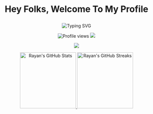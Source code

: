 <!---
rayan/rayanio is a ✨ special ✨ repository because its `README.md` (this file) appears on your GitHub profile.
You can click the Preview link to take a look at your changes.
--->

# <p align="center"> Hey Folks, Welcome To My Profile </p>

<p align="center">
  <img src="https://readme-typing-svg.demolab.com/?lines=Welcome+to+my+GitHub+Profile!;Python+Developer;Frontend+and+Backend+Wizard;Always+Learning+New+Tech&center=true&width=600&height=50" alt="Typing SVG"/>
</p>


<p align="center">
  <img src="https://komarev.com/ghpvc/?username=rayanio&style=flat-square&color=blue" alt="Profile views"/>
  <a href="mailto:rayanmoussalli@proton.me"><img src="https://img.shields.io/badge/Email-rayanmoussalli@proton.me-blue"></a>
</p>

<p align="center">
  <img src="https://skillicons.dev/icons?i=python,html,css,js,flask,django,react,bootstrap" />
</p>

<div align="center">
  <a href="https://github.com/rayanio">
    <img height="180em" src="https://github-readme-stats.vercel.app/api?username=rayanio&show_icons=true&theme=dark&count_private=true&include_all_commits=true&hide_border=true" alt="Rayan's GitHub Stats"/>
    <img height="180em" src="https://github-readme-streak-stats.herokuapp.com/?user=rayanio&theme=dark&hide_border=true" alt="Rayan's GitHub Streaks"/>
  </a>
</div>
